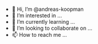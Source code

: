 - 👋 Hi, I’m @andreas-koopman
- 👀 I’m interested in ...
- 🌱 I’m currently learning ...
- 💞️ I’m looking to collaborate on ...
- 📫 How to reach me ...

<!---
andreas-koopman/andreas-koopman is a ✨ special ✨ repository because its `README.md` (this file) appears on your GitHub profile.
You can click the Preview link to take a look at your changes.
--->
